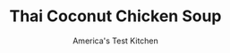 ---
layout: ../../layouts/MarkdownPostLayout.astro
title: Thai Coconut Chicken Soup
author: America's Test Kitchen
pubDate: 2023-03-15
description: "This tom kha gai–inspired soup can be made in 30 minutes."
image_url: https://res.cloudinary.com/hksqkdlah/image/upload/ar_1:1,c_fill,dpr_2.0,f_auto,fl_lossy.progressive.strip_profile,g_faces:auto,q_auto:low,w_344/10382_sfs-creamy-coconut-thai-chicken-soup-05
tags: ["Main Courses","Thai","Chicken","Weeknight","Soups","30-Minute Suppers"]
calories: 2461
protein: 35
carbohydrates: 14
fats: 
fiber: 1
ingredients: ["2 teaspoons, vegetable oil","3 , scallions, white parts minced, green parts sliced thin","6 tablespoons, minced fresh cilantro","2 tablespoons, red curry paste","4 teaspoons, fish sauce","4 cups, low-sodium chicken broth","3 1/2 cups, coconut milk","1 pound, boneless, skinless chicken breasts, trimmed, halved lengthwise, and cut into 1/4-inch slices","1 , sweet potato, peeled, quartered, and sliced thin","3 tablespoons, lime juice (2 limes)"]
serves: 4
time: "30 minutes"
instructions: ["Heat oil in large saucepan over medium heat until shimmering. Add scallion whites, 3 tablespoons cilantro, and curry paste and cook until fragrant, about 1 minute. Stir in 2 teaspoons fish sauce, broth, and coconut milk and bring to boil over high heat. Cover, reduce heat to low, and simmer for 5 minutes.","Increase heat to medium-high, add chicken and sweet potato, and cook until chicken is no longer pink and potato is tender, about 5 minutes. Remove soup from heat and stir in lime juice and remaining 2 teaspoons fish sauce. Portion soup into serving bowls and sprinkle with scallion greens and remaining 3 tablespoons cilantro. Serve."]
nutrition: ["1162 mg Potassium","524 mg Phosphorus","72 mg Calcium","8 mg Iron","146 mg Magnesium","671 mg Sodium","2 mg Zinc","49 g Fat","15 mg Niacin (B3)","5 g Monounsaturated","1 g Polyunsaturated","8 mg Vitamin C","83 mg Cholesterol","38 g Saturated","1 g Fiber","51 µg Folate (food)","1 g Sugars","17 µg Vitamin K","497 g Water","14 g Carbs","51 µg Folate equivalent (total)","35 g Protein","1 mg Vitamin E","1 mg Vitamin B6","138 µg Vitamin A","615 kcal Energy","2461 calories"]
notes: "You will need 2 cans of coconut milk. The soup will separate as it sits. If reheating, whisk well to recombine before serving."
---
